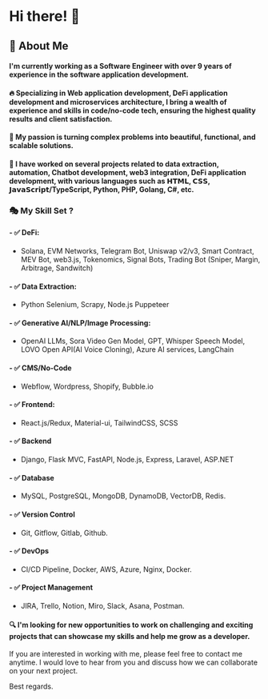 # Hi there! 👋
## 🚀 About Me
#### I'm currently working as a Software Engineer with over 9 years of experience in the software application development.

#### 🔥 Specializing in Web application development, DeFi application development and microservices architecture, I bring a wealth of experience and skills in code/no-code tech, ensuring the highest quality results and client satisfaction.

#### 🥇 My passion is turning complex problems into beautiful, functional, and scalable solutions.

#### 🎁 I have worked on several projects related to data extraction, automation, Chatbot development, web3 integration, DeFi application development, with various languages such as 𝗛𝗧𝗠𝗟, 𝗖𝗦𝗦, 𝗝𝗮𝘃𝗮𝗦𝗰𝗿𝗶𝗽𝘁/TypeScript, Python, PHP, Golang, C#, etc.

### 🎭 My Skill Set ?
#### - ✅ DeFi:
- Solana, EVM Networks, Telegram Bot, Uniswap v2/v3, Smart Contract, MEV Bot, web3.js, Tokenomics, Signal Bots, Trading Bot (Sniper, Margin, Arbitrage, Sandwitch)
#### - ✅ Data Extraction:
- Python Selenium, Scrapy, Node.js Puppeteer
#### - ✅ Generative AI/NLP/Image Processing:
- OpenAI LLMs, Sora Video Gen Model, GPT, Whisper Speech Model, LOVO Open API(AI Voice Cloning), Azure AI services, LangChain
#### - ✅ CMS/No-Code
- Webflow, Wordpress, Shopify, Bubble.io
#### - ✅ Frontend:
- React.js/Redux, Material-ui, TailwindCSS, SCSS
#### - ✅ Backend
- Django, Flask MVC, FastAPI, Node.js, Express, Laravel, ASP.NET
#### - ✅ Database
- MySQL, PostgreSQL, MongoDB, DynamoDB, VectorDB, Redis.
#### - ✅ Version Control
- Git, Gitflow, Gitlab, Github.
#### - ✅ DevOps
- CI/CD Pipeline, Docker, AWS, Azure, Nginx, Docker.
#### - ✅ Project Management
- JIRA, Trello, Notion, Miro, Slack, Asana, Postman.

#### 🔍 I'm looking for new opportunities to work on challenging and exciting projects that can showcase my skills and help me grow as a developer.

If you are interested in working with me, please feel free to contact me anytime. I would love to hear from you and discuss how we can collaborate on your next project.

Best regards.
